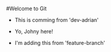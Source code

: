 #Welcome to Git

- This is comming from 'dev-adrian'
 
- Yo, Johny here!

- I'm adding this from 'feature-branch'
